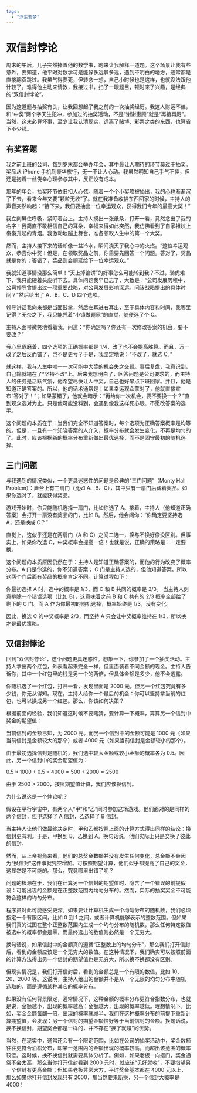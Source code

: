 ```yaml
---
tags: 
  - "浮生若梦"
---
```


# 双信封悖论

周末的午后，儿子突然捧着他的数学书，跑来让我解释一道题。这个场景让我有些意外，要知道，他平时对数学可是能躲多远躲多远，遇到不明白的地方，通常都是直接翻页跳过。我虽气得要死，但转念一想，自己小时候也是这样，也就没法跟他计较了。难得他主动来请教，我接过书，扫了一眼题目，顿时来了兴趣，是经典的“双信封悖论”。

因为这道题与抽奖有关，让我回想起了我之前的一次抽奖经历。我这人财运不佳，和“中奖”两个字天生犯冲，参加过的抽奖活动，不是“谢谢惠顾”就是“再接再厉”。当然，这未必算坏事，至少让我认清现实，远离了赌博、彩票之类的东西，也算省下不少钱。

## 有奖答题

我之前上班的公司，每到岁末都会举办年会，其中最让人期待的环节莫过于抽奖。奖品从 iPhone 手机到豪华旅行，无一不让人心动。我虽然明知自己手气不佳，但还是抱着一丝侥幸心理参与其中，反正没有成本。

那年的年会，抽奖环节依旧扣人心弦。随着一个个小奖项被抽出，我的心也渐渐沉了下去，看来今年又要“颗粒无收”了。就在我准备收拾东西回家的时候，主持人的声音突然响起：“接下来，我们要抽出一位幸运观众，获得我们今年的最高大奖！”

我立刻屏住呼吸，紧盯着台上。主持人摸出一张纸条，打开一看，竟然念出了我的名字！我简直不敢相信自己的耳朵，幸福来得如此突然，我仿佛看到了自家祖坟上袅袅升起的青烟。我激动地蹦上舞台，准备领取人生中的第一个大奖。

然而，主持人接下来的话却像一盆冷水，瞬间浇灭了我心中的火焰。“这位幸运观众，恭喜你中奖！但是，在领取奖品之前，你需要先回答一个问题。答对了，奖品就是你的；答错了，奖品则会顺延给下一位幸运观众。”

我就知道事情没那么简单！“天上掉馅饼”的好事怎么可能轮到我？不过，骑虎难下，我只能硬着头皮听下去。具体问题我早已忘了，大致是：“公司发展历程中，公司领导曾提出过一项重要战略，对公司发展影响深远。问该战略提出的具体时间？”然后给出了 A、B、C、D 四个选项。

领导讲话我向来都是当面鼓掌，然后左耳进右耳出，至于具体内容和时间，我哪里记得？无奈之下，我只能凭着“小镇做题家”的直觉，随便选了个 C。

主持人面带微笑地看着我，问道：“你确定吗？你还有一次修改答案的机会，要不要改？”

我心里琢磨着，四个选项的正确概率都是 1/4，改了也不会提高胜算。而且，万一改了之后反而错了，岂不是更亏？于是，我坚定地说：“不改了，就选 C。”

就这样，我与人生中唯一一次可能中大奖的机会失之交臂。事后复盘，我意识到，自己输就输在了“坚持不改”上。后来我想明白了，回答问题是公司要求的，而主持人的任务是活跃气氛，他希望尽快让人中奖，自己也好早点下班回家。并且，他是知道正确答案的。所以，他的话术通常是：如果幸运观众蒙对了，他就直接宣布“答对了！”；如果蒙错了，他就会暗示：“再给你一次机会，要不要换一个？”直到观众选对为止。只是他可能没料到，会遇到像我这样死心眼、不愿改答案的选手。

这个问题的本质在于：当我们完全不知道答案时，每个选项为正确答案概率是均等的。但是，一旦有一个知晓答案的人介入，概率分布就会发生变化，不再是均匀的了。此时，应该根据新的概率分布重新做出最优选择，而不是固守最初的随机选择。

## 三门问题

与我遇到的情况类似，一个更具迷惑性的问题是经典的“三门问题”（Monty Hall Problem）：舞台上有三扇门（比如 A、B、C），其中只有一扇门后藏着奖品。如果你选对了，就能获得奖品。

游戏开始时，你只能随机选择一扇门，比如你选了 A。接着，主持人（他知道正确答案）会打开一扇没有奖品的门，比如 B。然后，他会问你：“你确定要坚持选 A，还是换成 C？”

直觉上，这似乎还是在两扇门（A 和 C）之间二选一，换与不换好像没区别。但事实上，如果你改选 C，中奖概率会提高一倍！也就是说，正确的策略是：一定要换。

这个问题的本质原因仍然在于：主持人是知道正确答案的，而他的行为改变了概率分布。A 门是你选的，你不知道答案； C 门是主持人选的，但他知道答案。所以这两个门后面有奖品的概率肯定不同。计算过程如下：

你最初选择 A 时，选中的概率是 1/3，而 C 和 B 共同的概率是 2/3。 当主持人刻意排除一个错误选项（比如 B），这意味着之前 B 和 C 共有的 2/3 概率全部给了剩下的 C 门。而 A 作为你最初的随机选择，概率始终是 1/3，没有变化。

因此，换选 C 的中奖概率是 2/3，而坚持 A 只会让中奖概率维持在 1/3，所以换才是最优策略。

## 双信封悖论

回到“双信封悖论”，这个问题更具迷惑性。想象一下，你参加了一个抽奖活动。主持人拿出两个红包，外表看起来完全一样，但里面装着不同金额的现金。主持人告诉你，其中一个红包里的钱是另一个的两倍，但具体金额是多少，他不会透露。

你随机选了一个红包，打开一看，发现里面是 2000 元。但另一个红包究竟有多少钱，你无从得知。现在，主持人给你一个最后的机会：你可以坚持拿当前的红包，也可以换成另一个红包。那么，你该如何决策？

根据前面的经验，我们知道这时候不要瞎猜，要计算一下概率，算算另一个信封中奖金的期望值：

当前信封的金额已知，为 2000 元。而另一个信封中的金额可能是 1000 元（如果当前信封是金额较大的那个）或者 4000 元（如果当前信封是金额较小的那个）。

由于最初选择信封是随机的，我们选中较大金额或较小金额的概率各为 0.5。因此，另一个信封中的奖金期望值为：

$0.5 \times 1000 + 0.5 \times 4000 = 500 + 2000 = 2500$

由于 2500 > 2000，按照期望值计算，我们应该换信封。

为什么说这是一个悖论呢？

假设在平行宇宙中，有两个人“甲”和“乙”同时参加这场游戏。他们面对的是同样的两个信封，但甲选择了 A 信封，乙选择了 B 信封。

当主持人让他们做最终决定时，甲和乙都按照上面的计算方式得出同样的结论：换信封更有利。于是，甲换到 B，乙换到 A。换句话说，他们实际上只是交换了彼此的信封。

然而，从上帝视角来看，他们的总奖金数额并没有发生任何变化，总金额不会因为“换信封”这件事就凭空增加。可按照期望计算，他们似乎都提高了自己的奖金，这显然是不可能的。那么，究竟哪里出错了呢？

问题的根源在于，我们在计算另一个信封的期望值时，隐含了一个错误的前提假设：可能出现的金额是在正整数范围内均匀分布的。然而，实际的抽奖奖金不可能符合这样的均匀分布。

程序员对此可能感受更深。如果要让计算机生成一个均匀分布的随机数，我们必须指定一个有限区间，比如 0 到 1 之间，或者计算机能够表示的整数范围。但如果我们真的试图在整个正整数范围内生成一个均匀分布的随机数，那么任何特定数值被选中的概率都会是零，而最终选出的数值则必然是一个无穷大。

换句话说，如果信封中的金额真的遵循“正整数上的均匀分布”，那么我们打开信封后，看到的金额应该是一个无穷大的数值。在这种情况下，我们确实可以按照前面的计算方法得出另一个信封的期望值也是无穷大，所以换不换都没有区别。

但现实情况是，我们打开信封后，看到的金额总是一个有限的数值，比如 10、20、2000 等。这说明，主持人给出的金额并不是从一个无限的均匀分布中随机选取的，而是遵循某种其它的概率分布。

如果没有任何背景限定，通常情况下，这种金额的概率分布更符合指数分布，也就是说，金额越小，出现的概率越高；金额越大，出现的概率越低。理想情况下，比如，奖金金额每翻一倍，出现的概率就减半，我们在这种概率分布的前提下重新计算期望值，会发现：另一个信封的期望金额恰好等于当前信封的金额。换句话说，换不换信封，期望奖金都是一样的，并不存在“换了就赚”的优势。

当然，在现实中，通常还会有一个限定范围，比如在公司的抽奖活动中，奖金数额往往更符合泊松分布，即某一范围内的金额出现的概率较高，而超出该范围的概率较低。这时候，换不换信封就需要具体分析了。例如，如果老板一向抠门，奖金通常不会太高，那么当你打开信封看到 2000 元时，就应该“见好就收”，不要指望另一个信封有更高金额；但如果老板非常大方，平时奖金基本都在 4000 元以上，那么如果你打开信封发现只有 2000，那当然要果断换，另一个信封大概率是 4000！
